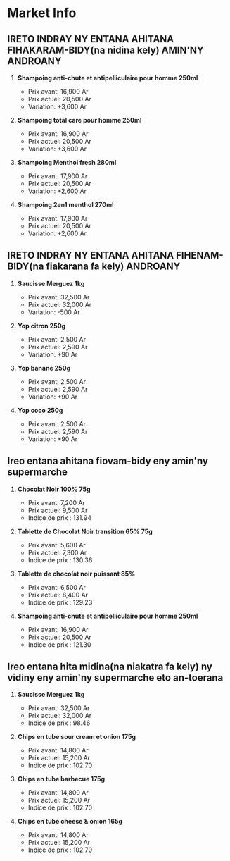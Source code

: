 # Market Info

## IRETO INDRAY NY ENTANA AHITANA FIHAKARAM-BIDY(na nidina kely) AMIN'NY ANDROANY

1. **Shampoing anti-chute et antipelliculaire pour homme 250ml**
   - Prix avant: 16,900 Ar
   - Prix actuel: 20,500 Ar
   - Variation: +3,600 Ar

2. **Shampoing total care pour homme 250ml**
   - Prix avant: 16,900 Ar
   - Prix actuel: 20,500 Ar
   - Variation: +3,600 Ar

3. **Shampoing Menthol fresh 280ml**
   - Prix avant: 17,900 Ar
   - Prix actuel: 20,500 Ar
   - Variation: +2,600 Ar

4. **Shampoing 2en1 menthol 270ml**
   - Prix avant: 17,900 Ar
   - Prix actuel: 20,500 Ar
   - Variation: +2,600 Ar

## IRETO INDRAY NY ENTANA AHITANA FIHENAM-BIDY(na fiakarana fa kely) ANDROANY

1. **Saucisse Merguez 1kg**
   - Prix avant: 32,500 Ar
   - Prix actuel: 32,000 Ar
   - Variation: -500 Ar

2. **Yop citron 250g**
   - Prix avant: 2,500 Ar
   - Prix actuel: 2,590 Ar
   - Variation: +90 Ar

3. **Yop banane 250g**
   - Prix avant: 2,500 Ar
   - Prix actuel: 2,590 Ar
   - Variation: +90 Ar

4. **Yop coco 250g**
   - Prix avant: 2,500 Ar
   - Prix actuel: 2,590 Ar
   - Variation: +90 Ar

## Ireo entana ahitana fiovam-bidy eny amin'ny supermarche

1. **Chocolat Noir 100% 75g**
   - Prix avant: 7,200 Ar
   - Prix actuel: 9,500 Ar
   - Indice de prix : 131.94

2. **Tablette de Chocolat Noir transition 65% 75g**
   - Prix avant: 5,600 Ar
   - Prix actuel: 7,300 Ar
   - Indice de prix : 130.36

3. **Tablette de chocolat noir puissant 85%**
   - Prix avant: 6,500 Ar
   - Prix actuel: 8,400 Ar
   - Indice de prix : 129.23

4. **Shampoing anti-chute et antipelliculaire pour homme 250ml**
   - Prix avant: 16,900 Ar
   - Prix actuel: 20,500 Ar
   - Indice de prix : 121.30

## Ireo entana hita midina(na niakatra fa kely) ny vidiny eny amin'ny supermarche eto an-toerana

1. **Saucisse Merguez 1kg**
   - Prix avant: 32,500 Ar
   - Prix actuel: 32,000 Ar
   - Indice de prix : 98.46

2. **Chips en tube sour cream et onion 175g**
   - Prix avant: 14,800 Ar
   - Prix actuel: 15,200 Ar
   - Indice de prix : 102.70

3. **Chips en tube barbecue 175g**
   - Prix avant: 14,800 Ar
   - Prix actuel: 15,200 Ar
   - Indice de prix : 102.70

4. **Chips en tube cheese & onion 165g**
   - Prix avant: 14,800 Ar
   - Prix actuel: 15,200 Ar
   - Indice de prix : 102.70

